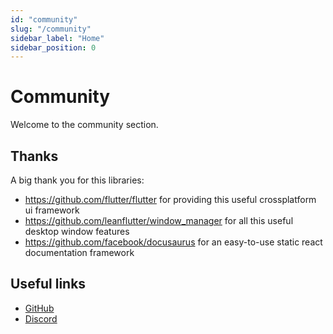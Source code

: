 ```yaml
---
id: "community"
slug: "/community"
sidebar_label: "Home"
sidebar_position: 0
---
```


# Community

Welcome to the community section.

## Thanks

A big thank you for this libraries:

* <https://github.com/flutter/flutter> for providing this useful crossplatform ui framework
* <https://github.com/leanflutter/window_manager> for all this useful desktop window features
* <https://github.com/facebook/docusaurus> for an easy-to-use static react documentation framework

## Useful links

* [GitHub](https://github.com/LinwoodCloud/Butterfly)
* [Discord](https://go.linwood.dev/discord)
